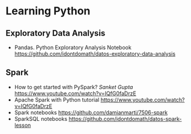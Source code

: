 # Learning Python

## Exploratory Data Analysis

* Pandas. Python Exploratory Analysis Notebook https://github.com/idontdomath/datos-exploratory-data-analysis

## Spark  
* How to get started with PySpark? _Sanket Gupta_ https://www.youtube.com/watch?v=IQfG0faDrzE
* Apache Spark with Python tutorial https://www.youtube.com/watch?v=IQfG0faDrzE
* Spark notebooks https://github.com/damianmarti/7506-spark 
* SparkSQL notebooks https://github.com/idontdomath/datos-spark-lesson
